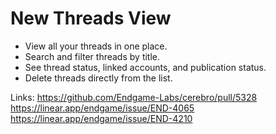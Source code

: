 # New Threads View

*   View all your threads in one place.
*   Search and filter threads by title.
*   See thread status, linked accounts, and publication status.
*   Delete threads directly from the list.

Links:
https://github.com/Endgame-Labs/cerebro/pull/5328
https://linear.app/endgame/issue/END-4065
https://linear.app/endgame/issue/END-4210
